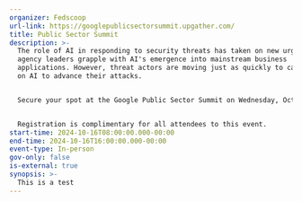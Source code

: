 ```yaml
---
organizer: Fedscoop
url-link: https://googlepublicsectorsummit.upgather.com/
title: Public Sector Summit
description: >-
  The role of AI in responding to security threats has taken on new urgency as
  agency leaders grapple with AI's emergence into mainstream business
  applications. However, threat actors are moving just as quickly to capitalize
  on AI to advance their attacks.


  Secure your spot at the Google Public Sector Summit on Wednesday, October 16 to hear how agency and industry experts are approaching the widening intersection of AI and security. You'll hear from top leaders about where they're concentrating their AI efforts and gain important perspectives on how AI is being put to work in the public sector.


  Registration is complimentary for all attendees to this event.
start-time: 2024-10-16T08:00:00.000-00:00
end-time: 2024-10-16T16:00:00.000-00:00
event-type: In-person
gov-only: false
is-external: true
synopsis: >-
  This is a test
---
```

